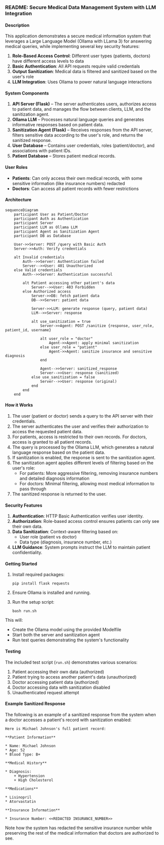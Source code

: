 ### README: Secure Medical Data Management System with LLM Integration

#### Description

This application demonstrates a secure medical information system that leverages a Large Language Model (Ollama with LLama 3) for answering medical queries, while implementing several key security features:

1. **Role-Based Access Control**: Different user types (patients, doctors) have different access levels to data
2. **Basic Authentication**: All API requests require valid credentials
3. **Output Sanitization**: Medical data is filtered and sanitized based on the user's role
4. **LLM Integration**: Uses Ollama to power natural language interactions

#### System Components

1. **API Server (Flask)** – The server authenticates users, authorizes access to patient data, and manages the flow between clients, LLM, and the sanitization agent.
2. **Ollama LLM** – Processes natural language queries and generates informative responses based on patient data.
3. **Sanitization Agent (Flask)** – Receives responses from the API server, filters sensitive data according to the user's role, and returns the sanitized response.
4. **User Database** – Contains user credentials, roles (patient/doctor), and associations with patient IDs.
5. **Patient Database** – Stores patient medical records.

#### User Roles

- **Patients**: Can only access their own medical records, with some sensitive information (like insurance numbers) redacted
- **Doctors**: Can access all patient records with fewer restrictions

#### Architecture

```mermaid
sequenceDiagram
    participant User as Patient/Doctor
    participant Auth as Authentication
    participant Server
    participant LLM as Ollama LLM
    participant Agent as Sanitization Agent
    participant DB as Database

    User->>Server: POST /query with Basic Auth
    Server->>Auth: Verify credentials

    alt Invalid credentials
        Auth-->>Server: Authentication failed
        Server-->>User: 401 Unauthorized
    else Valid credentials
        Auth-->>Server: Authentication successful

        alt Patient accessing other patient's data
            Server-->>User: 403 Forbidden
        else Authorized access
            Server->>DB: fetch patient data
            DB-->>Server: patient data

            Server->>LLM: generate response (query, patient data)
            LLM-->>Server: response

            alt use_sanitization = true
                Server->>Agent: POST /sanitize {response, user_role, patient_id, username}

                alt user_role = "doctor"
                    Agent->>Agent: apply minimal sanitization
                else user_role = "patient"
                    Agent->>Agent: sanitize insurance and sensitive diagnosis
                end

                Agent-->>Server: sanitized_response
                Server-->>User: response (sanitized)
            else use_sanitization = false
                Server-->>User: response (original)
            end
        end
    end
```

#### How it Works

1. The user (patient or doctor) sends a query to the API server with their credentials.
2. The server authenticates the user and verifies their authorization to access the requested patient data.
3. For patients, access is restricted to their own records. For doctors, access is granted to all patient records.
4. The query is processed by the Ollama LLM, which generates a natural language response based on the patient data.
5. If sanitization is enabled, the response is sent to the sanitization agent.
6. The sanitization agent applies different levels of filtering based on the user's role:
   - For patients: More aggressive filtering, removing insurance numbers and detailed diagnosis information
   - For doctors: Minimal filtering, allowing most medical information to pass through
7. The sanitized response is returned to the user.

#### Security Features

1. **Authentication**: HTTP Basic Authentication verifies user identity.
2. **Authorization**: Role-based access control ensures patients can only see their own data.
3. **Data Sanitization**: Context-aware filtering based on:
   - User role (patient vs doctor)
   - Data type (diagnosis, insurance number, etc.)
4. **LLM Guidance**: System prompts instruct the LLM to maintain patient confidentiality.

#### Getting Started

1. Install required packages:

   ```
   pip install flask requests
   ```

2. Ensure Ollama is installed and running.

3. Run the setup script:
   ```
   bash run.sh
   ```

This will:

- Create the Ollama model using the provided Modelfile
- Start both the server and sanitization agent
- Run test queries demonstrating the system's functionality

#### Testing

The included test script (`run.sh`) demonstrates various scenarios:

1. Patient accessing their own data (authorized)
2. Patient trying to access another patient's data (unauthorized)
3. Doctor accessing patient data (authorized)
4. Doctor accessing data with sanitization disabled
5. Unauthenticated request attempt

#### Example Sanitized Response

The following is an example of a sanitized response from the system when a doctor accesses a patient's record with sanitization enabled:

```
Here is Michael Johnson's full patient record:

**Patient Information**

* Name: Michael Johnson
* Age: 52
* Blood Type: B+

**Medical History**

* Diagnosis:
	+ Hypertension
	+ High Cholesterol

**Medications**

* Lisinopril
* Atorvastatin

**Insurance Information**

* Insurance Number: <<REDACTED INSURANCE_NUMBER>>
```

Note how the system has redacted the sensitive insurance number while preserving the rest of the medical information that doctors are authorized to see.
